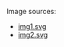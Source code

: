 Image sources:

- [img1.svg](https://www.svgrepo.com/svg/493569/man-with-computer-and-headset)
- [img2.svg](https://www.svgrepo.com/svg/492703/business-person-doing-a-guts-pose)
